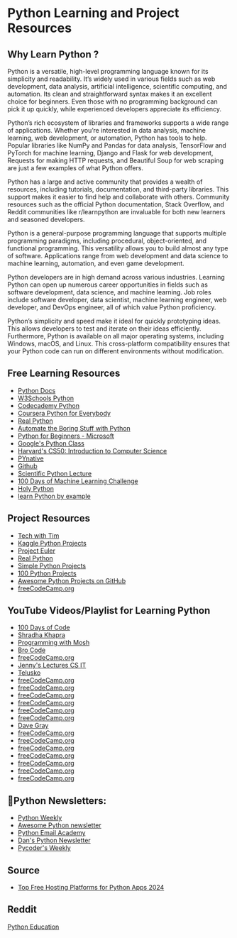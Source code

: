 # Python Learning and Project Resources

## Why Learn Python ?
Python is a versatile, high-level programming language known for its simplicity and readability. It’s widely used in various fields such as web development, data analysis, artificial intelligence, scientific computing, and automation. Its clean and straightforward syntax makes it an excellent choice for beginners. Even those with no programming background can pick it up quickly, while experienced developers appreciate its efficiency.

Python’s rich ecosystem of libraries and frameworks supports a wide range of applications. Whether you’re interested in data analysis, machine learning, web development, or automation, Python has tools to help. Popular libraries like NumPy and Pandas for data analysis, TensorFlow and PyTorch for machine learning, Django and Flask for web development, Requests for making HTTP requests, and Beautiful Soup for web scraping are just a few examples of what Python offers.

Python has a large and active community that provides a wealth of resources, including tutorials, documentation, and third-party libraries. This support makes it easier to find help and collaborate with others. Community resources such as the official Python documentation, Stack Overflow, and Reddit communities like r/learnpython are invaluable for both new learners and seasoned developers.

Python is a general-purpose programming language that supports multiple programming paradigms, including procedural, object-oriented, and functional programming. This versatility allows you to build almost any type of software. Applications range from web development and data science to machine learning, automation, and even game development.

Python developers are in high demand across various industries. Learning Python can open up numerous career opportunities in fields such as software development, data science, and machine learning. Job roles include software developer, data scientist, machine learning engineer, web developer, and DevOps engineer, all of which value Python proficiency.

Python’s simplicity and speed make it ideal for quickly prototyping ideas. This allows developers to test and iterate on their ideas efficiently. Furthermore, Python is available on all major operating systems, including Windows, macOS, and Linux. This cross-platform compatibility ensures that your Python code can run on different environments without modification.

## Free Learning Resources
- [Python Docs](https://docs.python.org/3/)
- [W3Schools Python](https://www.w3schools.com/python/)
- [Codecademy Python](https://www.codecademy.com/learn/learn-python-3)
- [Coursera Python for Everybody](https://www.coursera.org/specializations/python)
- [Real Python](https://realpython.com/)
- [Automate the Boring Stuff with Python](https://automatetheboringstuff.com/)
- [Python for Beginners - Microsoft](https://docs.microsoft.com/en-us/learn/paths/beginner-python/)
- [Google's Python Class](https://developers.google.com/edu/python/)
- [Harvard's CS50: Introduction to Computer Science](https://cs50.harvard.edu/x/2023/)
- [PYnative](https://pynative.com/)
- [Github](https://github.com/jakevdp/WhirlwindTourOfPython)
- [Scientific Python Lecture](https://lectures.scientific-python.org/#)
- [100 Days of Machine Learning Challenge](https://100daysofml.github.io/index.html)
- [Holy Python](https://holypython.com/)
- [learn Python by example](https://www.learnbyexample.org/python/)
## Project Resources
- [Tech with Tim](https://youtu.be/NpmFbWO6HPU?si=sgZOr0fBQi3-PSwE)
- [Kaggle Python Projects](https://www.kaggle.com/learn/python)
- [Project Euler](https://projecteuler.net/)
- [Real Python](https://realpython.com/)
- [Simple Python Projects](https://www.upgrad.com/blog/python-projects-ideas-topics-beginners/)
- [100 Python Projects](https://www.thepythoncode.com/article/100-python-projects)
- [Awesome Python Projects on GitHub](https://github.com/vinta/awesome-python)
- [freeCodeCamp.org](https://youtu.be/pdy3nh1tn6I?si=YF2MhVPwl9uB0fhB)

## YouTube Videos/Playlist for Learning Python
- [100 Days of Code ](https://youtu.be/7wnove7K-ZQ?si=tu8ax8clgUsfYhrx)
- [Shradha Khapra](https://youtu.be/t2_Q2BRzeEE?si=AdxTGRlrgO0RYlxb)
- [Programming with Mosh](https://youtu.be/_uQrJ0TkZlc?si=9tS8maDBeTlksaVd)
- [Bro Code](https://youtu.be/XKHEtdqhLK8?si=kF0xrUBmb_Aw5qIh)
- [freeCodeCamp.org](https://youtu.be/rfscVS0vtbw?si=zozaopNFQU_ehPz_)
- [Jenny's Lectures CS IT](https://youtu.be/6i3EGqOBRiU?si=T9xtP5zmt0CfFdQk)
- [Telusko](https://youtu.be/QXeEoD0pB3E?si=RVmTVM4KU591YPon)
- [freeCodeCamp.org](https://youtu.be/rfscVS0vtbw?si=zozaopNFQU_ehPz_)
- [freeCodeCamp.org](https://youtu.be/qwAFL1597eM?si=VctPRMbkRcCP2NHB)
- [freeCodeCamp.org](https://youtu.be/8DvywoWv6fI?si=YkRVef2DIM3wNyTg)
- [freeCodeCamp.org](https://youtu.be/LHBE6Q9XlzI?si=8eDVOWKRTgfLMa_4)
- [freeCodeCamp.org](https://youtu.be/LfaMVlDaQ24?si=umAEnUnebX7g4o_D)
- [freeCodeCamp.org](https://youtu.be/Ej_02ICOIgs?si=8SJOpCvSmykp1PLn)
- [Dave Gray](https://youtu.be/H2EJuAcrZYU?si=gofjrTXL4spgBxMU)
- [freeCodeCamp.org](https://youtu.be/QUT1VHiLmmI?si=C4BeTem35F6f7BYa)
- [freeCodeCamp.org](https://www.youtube.com/live/JOKJ6g3gUFE?si=ummCfJOIP7j5Vbs_)
- [freeCodeCamp.org](https://youtu.be/8mAITcNt710?si=0fVMl7I1rdDlv5by)
- [freeCodeCamp.org](https://youtu.be/5NgNicANyqM?si=xZ2JDWxkWdYKGcRw)
- [freeCodeCamp.org](https://youtu.be/Z1RJmh_OqeA?si=7j8kUgSbxAjSSXXI)
- [freeCodeCamp.org](https://youtu.be/dIUTsFT2MeQ?si=0TRBMAIp-RK_RHDs)
- [freeCodeCamp.org](https://youtu.be/gtjxAH8uaP0?si=i1PHYhRuO5oOcnor)

## 💌Python Newsletters:
- [Python Weekly ](https://www.pythonweekly.com/)
- [Awesome Python newsletter](https://python.libhunt.com/newsletter)
- [Python Email Academy](https://inboxreads.co/n/python-email-academy)
- [Dan's Python Newsletter](https://dbader.org/newsletter)
- [Pycoder's Weekly](https://pycoders.com/)

## Source
- [Top Free Hosting Platforms for Python Apps 2024](https://git-push-to-production.hashnode.dev/5-top-free-hosting-platforms-for-python-apps-2024)

## Reddit
[Python Education](https://www.reddit.com/r/learnpython/wiki/index/#wiki_new_to_programming.3F)

